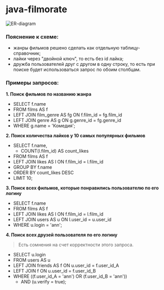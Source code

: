 # java-filmorate

![ER-diagram](java-filmorate/Filmorate.png)

### Пояснение к схеме:
- жанры фильмов решено сделать как отдельную таблицу-справочник;
- лайки через "двойной ключ", то есть без id лайка;
- дружба пользователей друг с другом в одну строку, то есть при поиске будет использоваться запрос по обоим столбцам.

### Примеры запросов:
**1. Поиск фильмов по названию жанра**
- SELECT f.name
- FROM films AS f
- LEFT JOIN film_genre AS fg ON f.film_id = fg.film_id
- LEFT JOIN genre AS g ON g.genre_id = fg.genre_id
- WHERE g.name = 'Комедия';

**2. Поиск количества лайков у 10 самых популярных фильмов**
- SELECT f.name,
  - COUNT(l.film_id) AS count_likes
- FROM films AS f
- LEFT JOIN likes AS l ON f.film_id = l.film_id
- GROUP BY f.name
- ORDER BY count_likes DESC
- LIMIT 10;

**3. Поиск всех фильмов, которые понравились пользователю по его логину**
- SELECT f.name
- FROM films AS f
- LEFT JOIN likes AS l ON f.film_id = l.film_id
- LEFT JOIN users AS u ON l.user_id = u.user_id
- WHERE u.login = 'ann';

**4. Поиск всех друзей пользователя по его логину**

> Есть сомнения на счет корректности этого запроса.

- SELECT u.login
- FROM users AS u
- LEFT JOIN friends AS f ON u.user_id = f.user_id_A
- LEFT JOIN f ON u.user_id = f.user_id_B
- WHERE ((f.user_id_A = 'ann') OR (f.user_id_B = 'ann'))
  - AND (u.verify = true);